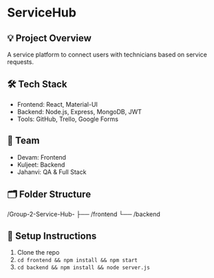 # ServiceHub

## 💡 Project Overview
A service platform to connect users with technicians based on service requests.

## 🛠 Tech Stack
- Frontend: React, Material-UI
- Backend: Node.js, Express, MongoDB, JWT
- Tools: GitHub, Trello, Google Forms

## 👥 Team
- Devam: Frontend
- Kuljeet: Backend
- Jahanvi: QA & Full Stack

## 🗂 Folder Structure
/Group-2-Service-Hub-
├── /frontend
└── /backend

## 🚀 Setup Instructions
1. Clone the repo
2. `cd frontend && npm install && npm start`
3. `cd backend && npm install && node server.js`

